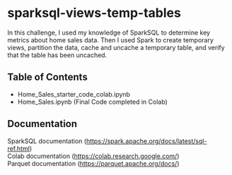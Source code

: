 # sparksql-views-temp-tables

In this challenge, I used my knowledge of SparkSQL to determine key metrics about home sales data. Then I used Spark to create temporary views, partition the data, cache and uncache a temporary table, and verify that the table has been uncached.

## Table of Contents
- Home_Sales_starter_code_colab.ipynb
- Home_Sales.ipynb (Final Code completed in Colab)

## Documentation
SparkSQL documentation (https://spark.apache.org/docs/latest/sql-ref.html)  
Colab documentation (https://colab.research.google.com/)  
Parquet documentation (https://parquet.apache.org/docs/)
